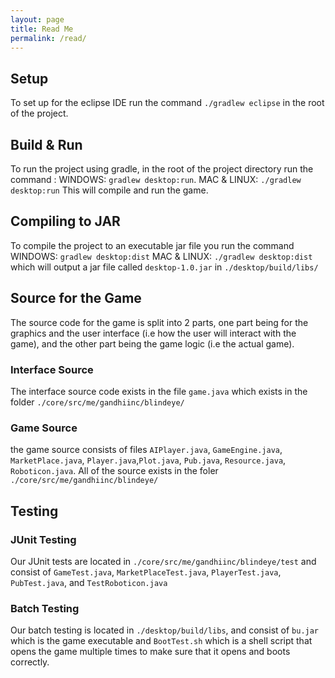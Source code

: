 ```yaml
---
layout: page
title: Read Me
permalink: /read/
---
```


## Setup
To set up for the eclipse IDE run the command `./gradlew eclipse` in the root of the project.

## Build & Run
To run the project using gradle, in the root of the project directory run the command :
WINDOWS: `gradlew desktop:run`.
MAC & LINUX: `./gradlew desktop:run`
This will compile and run the game.

## Compiling to JAR
To compile the project to an executable jar file you run the command
WINDOWS: `gradlew desktop:dist`
MAC & LINUX: `./gradlew desktop:dist`
which will output a jar file called `desktop-1.0.jar` in `./desktop/build/libs/`

## Source for the Game
The source code for the game is split into 2 parts, one part being for the graphics and the user interface (i.e how the user will interact with the game), and the other part being the game logic (i.e the actual game).

### Interface Source
The interface source code exists in the file `game.java` which exists in the folder `./core/src/me/gandhiinc/blindeye/`

### Game Source
the game source consists of files `AIPlayer.java`, `GameEngine.java`, `MarketPlace.java`, `Player.java`,`Plot.java`, `Pub.java`, `Resource.java`, `Roboticon.java`. All of the source exists in the foler `./core/src/me/gandhiinc/blindeye/`

## Testing

### JUnit Testing
Our JUnit tests are located in `./core/src/me/gandhiinc/blindeye/test` and consist of `GameTest.java`, `MarketPlaceTest.java`, `PlayerTest.java`, `PubTest.java`, and `TestRoboticon.java`

### Batch Testing
Our batch testing is located in `./desktop/build/libs`, and consist of `bu.jar` which is the game executable and `BootTest.sh` which is a shell script that opens the game multiple times to make sure that it opens and boots correctly.
